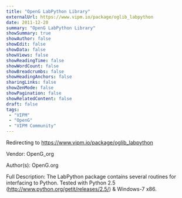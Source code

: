 ```yaml
---
title: "OpenG LabPython Library"
externalUrl: https://www.vipm.io/package/oglib_labpython
date: 2011-12-20
summary: "OpenG LabPython Library"
showSummary: true
showAuthor: false
showEdit: false
showData: false
showViews: false
showReadingTime: false
showWordCount: false
showBreadcrumbs: false
showHeadingAnchors: false
sharingLinks: false
showZenMode: false
showPagination: false
showRelatedContent: false
draft: false
tags:
 - "VIPM"
 - "OpenG"
 - "VIPM Community"
---
```


Redirecting to https://www.vipm.io/package/oglib_labpython

Vendor: OpenG_org

Author(s): OpenG.org
 
Full Description:
The LabPython package contains several routines for interfacing to Python.
Tested with Python 2.5 (http://www.python.org/getit/releases/2.5/) & Windows-7 x86.